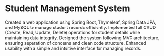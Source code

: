 # Student Management System

Created a web application using Spring Boot, Thymeleaf, Spring Data JPA, and MySQL to
manage student records efficiently. Implemented full CRUD (Create, Read, Update, Delete)
operations for student details while maintaining data integrity. Designed the system following
MVC architecture, ensuring separation of concerns and clean code structure. Enhanced
usability with a simple and intuitive interface for managing records.
